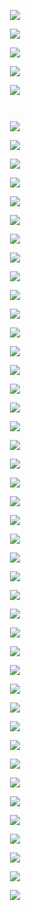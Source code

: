 <p align="center">
  <img src="https://github.com/micaelaacc/Proyecto_FunBio/blob/383d4403a2c7485e75b01fb8e67b14146af38f30/Im%C3%A1genes/1.png">
</p>

<p align="center">
  <img src="https://github.com/micaelaacc/Proyecto_FunBio/blob/8921ca59673d75fb82494bc9389364023228e05e/Im%C3%A1genes/2.png">
</p>

<p align="center">
  <img src="https://github.com/micaelaacc/Proyecto_FunBio/blob/dac84ef53033fbcebde452512c176f29a0bb6cc8/Im%C3%A1genes/3.png">
</p>

<p align="center">
  <img src="https://github.com/micaelaacc/Proyecto_FunBio/blob/56ad9af3334187d38dd6f7407ea60bcb06e3d254/Im%C3%A1genes/4.png">
</p>

<p align="center">
  <img src="https://github.com/micaelaacc/Proyecto_FunBio/blob/287994fc6728287e2cc14b6f1fe23bee35a14a0f/Im%C3%A1genes/5.png">
</p>

<p align="center">
  <img src="">
</p>

<p align="center">
  <img src="">
</p>

<p align="center">
  <img src="https://github.com/micaelaacc/Proyecto_FunBio/blob/287994fc6728287e2cc14b6f1fe23bee35a14a0f/Im%C3%A1genes/8.png">
</p>

<p align="center">
  <img src="https://github.com/micaelaacc/Proyecto_FunBio/blob/287994fc6728287e2cc14b6f1fe23bee35a14a0f/Im%C3%A1genes/9.png">
</p>

<p align="center">
  <img src="https://github.com/micaelaacc/Proyecto_FunBio/blob/287994fc6728287e2cc14b6f1fe23bee35a14a0f/Im%C3%A1genes/10.png">
</p>

<p align="center">
  <img src="https://github.com/micaelaacc/Proyecto_FunBio/blob/287994fc6728287e2cc14b6f1fe23bee35a14a0f/Im%C3%A1genes/11.png">
</p>

<p align="center">
  <img src="https://github.com/micaelaacc/Proyecto_FunBio/blob/287994fc6728287e2cc14b6f1fe23bee35a14a0f/Im%C3%A1genes/12.png
">
</p>

<p align="center">
  <img src="https://github.com/micaelaacc/Proyecto_FunBio/blob/287994fc6728287e2cc14b6f1fe23bee35a14a0f/Im%C3%A1genes/13.png">
</p>

<p align="center">
  <img src="https://github.com/micaelaacc/Proyecto_FunBio/blob/6f22d0ee0fe73bfd0160f4166ca0eb24023f8230/Im%C3%A1genes/14.png">
</p>

<p align="center">
  <img src="https://github.com/micaelaacc/Proyecto_FunBio/blob/6f22d0ee0fe73bfd0160f4166ca0eb24023f8230/Im%C3%A1genes/15.png">
</p>

<p align="center">
  <img src="https://github.com/micaelaacc/Proyecto_FunBio/blob/6f22d0ee0fe73bfd0160f4166ca0eb24023f8230/Im%C3%A1genes/16.png">
</p>

<p align="center">
  <img src="https://github.com/micaelaacc/Proyecto_FunBio/blob/6f22d0ee0fe73bfd0160f4166ca0eb24023f8230/Im%C3%A1genes/17.png">
</p>

<p align="center">
  <img src="https://github.com/micaelaacc/Proyecto_FunBio/blob/6f22d0ee0fe73bfd0160f4166ca0eb24023f8230/Im%C3%A1genes/18.png">
</p>

<p align="center">
  <img src="https://github.com/micaelaacc/Proyecto_FunBio/blob/6f22d0ee0fe73bfd0160f4166ca0eb24023f8230/Im%C3%A1genes/19.png">
</p>

<p align="center">
  <img src="https://github.com/micaelaacc/Proyecto_FunBio/blob/6f22d0ee0fe73bfd0160f4166ca0eb24023f8230/Im%C3%A1genes/20.png">
</p>

<p align="center">
  <img src="https://github.com/micaelaacc/Proyecto_FunBio/blob/6f22d0ee0fe73bfd0160f4166ca0eb24023f8230/Im%C3%A1genes/21.png">
</p>

<p align="center">
  <img src="https://github.com/micaelaacc/Proyecto_FunBio/blob/6f22d0ee0fe73bfd0160f4166ca0eb24023f8230/Im%C3%A1genes/22.png">
</p>


<p align="center">
  <img src="https://github.com/micaelaacc/Proyecto_FunBio/blob/6f22d0ee0fe73bfd0160f4166ca0eb24023f8230/Im%C3%A1genes/23.png">
</p>

<p align="center">
  <img src="https://github.com/micaelaacc/Proyecto_FunBio/blob/6f22d0ee0fe73bfd0160f4166ca0eb24023f8230/Im%C3%A1genes/24.png">
</p>


<p align="center">
  <img src="https://github.com/micaelaacc/Proyecto_FunBio/blob/6f22d0ee0fe73bfd0160f4166ca0eb24023f8230/Im%C3%A1genes/25.png">
</p>

<p align="center">
  <img src="https://github.com/micaelaacc/Proyecto_FunBio/blob/6f22d0ee0fe73bfd0160f4166ca0eb24023f8230/Im%C3%A1genes/26.png">
</p>

<p align="center">
  <img src="https://github.com/micaelaacc/Proyecto_FunBio/blob/6f22d0ee0fe73bfd0160f4166ca0eb24023f8230/Im%C3%A1genes/27.png">
</p>

<p align="center">
  <img src="https://github.com/micaelaacc/Proyecto_FunBio/blob/6f22d0ee0fe73bfd0160f4166ca0eb24023f8230/Im%C3%A1genes/28.png">
</p>

<p align="center">
  <img src="https://github.com/micaelaacc/Proyecto_FunBio/blob/6f22d0ee0fe73bfd0160f4166ca0eb24023f8230/Im%C3%A1genes/29.png">
</p>

<p align="center">
  <img src="https://github.com/micaelaacc/Proyecto_FunBio/blob/6f22d0ee0fe73bfd0160f4166ca0eb24023f8230/Im%C3%A1genes/30.png">
</p>

<p align="center">
  <img src="https://github.com/micaelaacc/Proyecto_FunBio/blob/6f22d0ee0fe73bfd0160f4166ca0eb24023f8230/Im%C3%A1genes/31.png">
</p>

<p align="center">
  <img src="https://github.com/micaelaacc/Proyecto_FunBio/blob/6f22d0ee0fe73bfd0160f4166ca0eb24023f8230/Im%C3%A1genes/32.png">
</p>

<p align="center">
  <img src="https://github.com/micaelaacc/Proyecto_FunBio/blob/6f22d0ee0fe73bfd0160f4166ca0eb24023f8230/Im%C3%A1genes/33.png">
</p>

<p align="center">
  <img src="https://github.com/micaelaacc/Proyecto_FunBio/blob/6f22d0ee0fe73bfd0160f4166ca0eb24023f8230/Im%C3%A1genes/34.png">
</p>

<p align="center">
  <img src="https://github.com/micaelaacc/Proyecto_FunBio/blob/6f22d0ee0fe73bfd0160f4166ca0eb24023f8230/Im%C3%A1genes/35.png">
</p>

<p align="center">
  <img src="https://github.com/micaelaacc/Proyecto_FunBio/blob/6f22d0ee0fe73bfd0160f4166ca0eb24023f8230/Im%C3%A1genes/36.png">
</p>

<p align="center">
  <img src="https://github.com/micaelaacc/Proyecto_FunBio/blob/6f22d0ee0fe73bfd0160f4166ca0eb24023f8230/Im%C3%A1genes/37.png">
</p>

<p align="center">
  <img src="https://github.com/micaelaacc/Proyecto_FunBio/blob/6f22d0ee0fe73bfd0160f4166ca0eb24023f8230/Im%C3%A1genes/38.png">
</p>

<p align="center">
  <img src="https://github.com/micaelaacc/Proyecto_FunBio/blob/6f22d0ee0fe73bfd0160f4166ca0eb24023f8230/Im%C3%A1genes/39.png">
</p>

<p align="center">
  <img src="https://github.com/micaelaacc/Proyecto_FunBio/blob/6f22d0ee0fe73bfd0160f4166ca0eb24023f8230/Im%C3%A1genes/40.png">
</p>

<p align="center">
  <img src="https://github.com/micaelaacc/Proyecto_FunBio/blob/6f22d0ee0fe73bfd0160f4166ca0eb24023f8230/Im%C3%A1genes/41.png">
</p>

<p align="center">
  <img src="https://github.com/micaelaacc/Proyecto_FunBio/blob/6f22d0ee0fe73bfd0160f4166ca0eb24023f8230/Im%C3%A1genes/42.png">
</p>

<p align="center">
  <img src="https://github.com/micaelaacc/Proyecto_FunBio/blob/6f22d0ee0fe73bfd0160f4166ca0eb24023f8230/Im%C3%A1genes/43.png">
</p>

<p align="center">
  <img src="https://github.com/micaelaacc/Proyecto_FunBio/blob/6f22d0ee0fe73bfd0160f4166ca0eb24023f8230/Im%C3%A1genes/44.png">
</p>

<p align="center">
  <img src="https://github.com/micaelaacc/Proyecto_FunBio/blob/6f22d0ee0fe73bfd0160f4166ca0eb24023f8230/Im%C3%A1genes/45.png">
</p>

<p align="center">
  <img src="https://github.com/micaelaacc/Proyecto_FunBio/blob/6f22d0ee0fe73bfd0160f4166ca0eb24023f8230/Im%C3%A1genes/46.png">
</p>

<p align="center">
  <img src="https://github.com/micaelaacc/Proyecto_FunBio/blob/6f22d0ee0fe73bfd0160f4166ca0eb24023f8230/Im%C3%A1genes/47.png">
</p>

<p align="center">
  <img src="https://github.com/micaelaacc/Proyecto_FunBio/blob/6f22d0ee0fe73bfd0160f4166ca0eb24023f8230/Im%C3%A1genes/48.png">
</p>

<p align="center">
  <img src="https://github.com/micaelaacc/Proyecto_FunBio/blob/6f22d0ee0fe73bfd0160f4166ca0eb24023f8230/Im%C3%A1genes/49.png">
</p>


